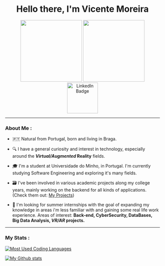 
<div id="header" align="center">
  
  <h1>
    Hello there, I'm Vicente Moreira 
  </h1>
  
  <img src="https://media.giphy.com/media/qgQUggAC3Pfv687qPC/giphy.gif" width="200"/>

  <img src="https://media.giphy.com/media/l46CvflkPS204LbY4/giphy.gif" width="200"/>
  
  
  <div id="badges">
  <a href="https://www.linkedin.com/in/Vicente-Moreira12">
    <img src="https://s2.glbimg.com/gJ2WZWBdrrGX0DgpAH7WuQY8k_I=/0x0:640x233/984x0/smart/filters:strip_icc()/i.s3.glbimg.com/v1/AUTH_08fbf48bc0524877943fe86e43087e7a/internal_photos/bs/2021/a/J/MmkRyqTCA7AD3DSz5DYA/2011-05-18-linkedin-logo-1.jpg" width="100" alt="LinkedIn Badge"/>
  </a>
    
  </div>

</div>


  
  
---

### About Me :

- :portugal: Natural from Portugal, born and living in Braga.

- :mag: I have a general curiosity and interest in technology, especially around the **_Virtual/Augmented_ Reality** fields.

- :mortar_board: I'm a student at Universidade do Minho, in Portugal. I'm currently studying Software Engineering and exploring it's many fields.

- :card_file_box: I've been involved in various academic projects along my college years, mainly working on the backend for all kinds of applications. (Check them out: [My Projects](https://github.com/VicShadow/UMinho-Miei))

- :briefcase: I'm looking for summer internships with the goal of expanding my knowledge in areas i'm less familiar with and gaining some real life work experience. Areas of interest: **Back-end, CyberSecurity, DataBases, Big Data Analysis, _VR/AR_ projects.**
  
  

  
 
---

### My Stats :

[![Most Used Coding Languages](https://github-readme-stats.vercel.app/api/top-langs/?username=VicShadow&layout=compact&theme=radical)](https://github.com/VicShadow)
  
[![My Github stats](https://github-readme-stats.vercel.app/api?username=VicShadow&count_private=true&theme=radical)](https://github.com/VicShadow)
